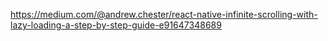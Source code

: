 https://medium.com/@andrew.chester/react-native-infinite-scrolling-with-lazy-loading-a-step-by-step-guide-e91647348689